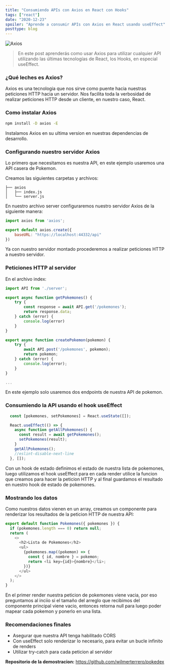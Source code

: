 ```yaml
---
title: "Consumiendo APIs con Axios en React con Hooks"
tags: ["react"]
date: "2020-12-23"
spoiler: "Aprende a consumir APIs con Axios en React usando useEffect"
posttype: blog
---
```


![Axios](https://miro.medium.com/max/3164/1*80J2Wa21DYXxMbbtBziJHg.png)

> En este post aprenderás como usar Axios para utilizar cualquier API utilizando las últimas tecnologías de React, los Hooks, en especial useEffect.

### ¿Qué leches es Axios?
Axios es una tecnologia que nos sirve como puente hacia nuestras peticiones HTTP hacia un servidor. Nos facilita toda la verbosidad de realizar peticiones HTTP desde un cliente, en nuestro caso, React.

### Como instalar Axios
```bash
npm install -D axios -E
```
Instalamos Axios en su ultima version en nuestras dependencias de desarrollo.

### Configurando nuestro servidor Axios
Lo primero que necesitamos es nuestra API, en este ejemplo usaremos una API casera de Pokemon.

Creamos las siguientes carpetas y archivos:
```
├── axios
│   ├── index.js
│   └── server.js
```
En nuestro archivo server configuraremos nuestro servidor Axios de la siguiente manera:
```js
import axios from 'axios';

export default axios.create({
    baseURL: "https://localhost:44332/api"
})
```

Ya con nuestro servidor montado procederemos a realizar peticiones HTTP a nuestro servidor.

### Peticiones HTTP al servidor
En el archivo index:
```js
import API from './server';

export async function getPokemones() {
    try {
        const response = await API.get('/pokemones');
        return response.data;
    } catch (error) {
        console.log(error)
    }
}

export async function createPokemon(pokemon) {
    try {
        await API.post('/pokemones', pokemon);
        return pokemon;
    } catch (error) {
        console.log(error);
    }
}

...
```
En este ejemplo solo usaremos dos endpoints de nuestra API de pokemon.

### Consumiendo la API usando el hook useEffect
```js
  const [pokemones, setPokemones] = React.useState([]);

  React.useEffect(() => {
    async function getAllPokemones() {
      const result = await getPokemones();
      setPokemones(result);
    }
    getAllPokemones();
    //eslint-disable-next-line
  }, []);
```
Con un hook de estado definimos el estado de nuestra lista de pokemones, luego utilizamos el hook useEffect para en cada render utilice la funcion que creamos para hacer la peticion HTTP y al final guardamos el resultado en nuestro hook de estado de pokemones.

### Mostrando los datos
Como nuestros datos vienen en un array, creamos un componente para renderizar los resultados de la peticion HTTP de nuestra API:
```js
export default function Pokemones({ pokemones }) {
  if (pokemones.length === 0) return null;
  return (
    <>
      <h2>Lista de Pokemones</h2>
      <ul>
        {pokemones.map((pokemon) => {
          const { id, nombre } = pokemon;
          return <li key={id}>{nombre}</li>;
        })}
      </ul>
    </>
  );
}
```
En el primer render nuestra peticion de pokemones viene vacia, por eso preguntamos al inciio si el tamaño del arreglo que recibimos del componente principal viene vacio, entonces retorna null para luego poder mapear cada pokemon y ponerlo en una lista.

### Recomendaciones finales
- Asegurar que nuestra API tenga habilitado CORS
- Con useEffect solo renderizar lo necesario, para evitar un bucle infinito de renders
- Utilizar try-catch para cada peticion al servidor

**Repositorio de la demostracion:** https://github.com/wilmerterrero/pokedex

